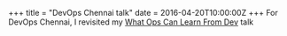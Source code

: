 +++
title = "DevOps Chennai talk"
date = 2016-04-20T10:00:00Z
+++
For DevOps Chennai, I revisited my [What Ops Can Learn From Dev](/devopsdays2015/chennai.html) talk
<!--more-->
